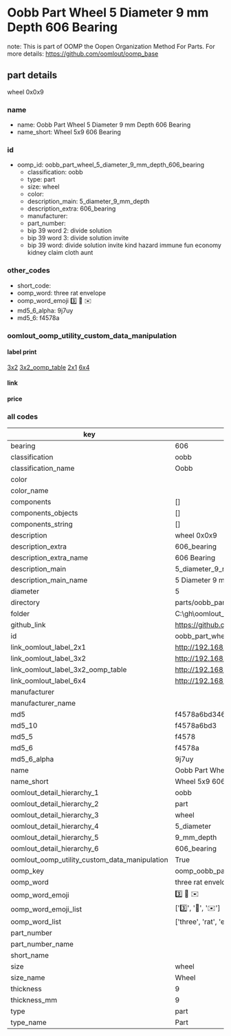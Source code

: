 # Oobb Part Wheel 5 Diameter 9 mm Depth 606 Bearing  

note: This is part of OOMP the Oopen Organization Method For Parts. For more details: https://github.com/oomlout/oomp_base

##  part details
  



wheel 0x0x9



### name
* name: Oobb Part Wheel 5 Diameter 9 mm Depth 606 Bearing
* name_short: Wheel 5x9 606 Bearing
### id
* oomp_id: oobb_part_wheel_5_diameter_9_mm_depth_606_bearing
  * classification: oobb
  * type: part
  * size: wheel
  * color: 
  * description_main: 5_diameter_9_mm_depth
  * description_extra: 606_bearing
  * manufacturer: 
  * part_number: 
  * bip 39 word 2: divide solution
  * bip 39 word 3: divide solution invite
  * bip 39 word: divide solution invite kind hazard immune fun economy kidney claim cloth aunt

### other_codes
* short_code: 
* oomp_word: three rat envelope
* oomp_word_emoji :three: :rat: :envelope:
* md5_6_alpha: 9j7uy
* md5_6: f4578a






### oomlout_oomp_utility_custom_data_manipulation
#### label print
[3x2](http://192.168.1.245:1112/?label=oomp%209j7uy)
[3x2_oomp_table](http://192.168.1.108:1112/?label=oomp%209j7uy)
[2x1](http://192.168.1.242:1112/?label=oomp%209j7uy)
[6x4](http://192.168.1.55:1112/?label=oomp%209j7uy)    

#### link

                              

#### price







### all codes 
| key | value |  
| --- | --- |  
| bearing | 606 |  
| classification | oobb |  
| classification_name | Oobb |  
| color |  |  
| color_name |  |  
| components | [] |  
| components_objects | [] |  
| components_string | [] |  
| description | wheel 0x0x9 |  
| description_extra | 606_bearing |  
| description_extra_name | 606 Bearing |  
| description_main | 5_diameter_9_mm_depth |  
| description_main_name | 5 Diameter 9 mm Depth |  
| diameter | 5 |  
| directory | parts/oobb_part_wheel_5_diameter_9_mm_depth_606_bearing |  
| folder | C:\gh\oomlout_oobb_version_4_generated_parts\parts\oobb_part_wheel_5_diameter_9_mm_depth_606_bearing |  
| github_link | https://github.com/oomlout/oomlout_oomp_part_src/tree/main/parts/oobb_part_wheel_5_diameter_9_mm_depth_606_bearing |  
| id | oobb_part_wheel_5_diameter_9_mm_depth_606_bearing |  
| link_oomlout_label_2x1 | http://192.168.1.242:1112/?label=oomp%209j7uy |  
| link_oomlout_label_3x2 | http://192.168.1.245:1112/?label=oomp%209j7uy |  
| link_oomlout_label_3x2_oomp_table | http://192.168.1.108:1112/?label=oomp%209j7uy |  
| link_oomlout_label_6x4 | http://192.168.1.55:1112/?label=oomp%209j7uy |  
| manufacturer |  |  
| manufacturer_name |  |  
| md5 | f4578a6bd3462bc1c6b4f7a8ec33b1ff |  
| md5_10 | f4578a6bd3 |  
| md5_5 | f4578 |  
| md5_6 | f4578a |  
| md5_6_alpha | 9j7uy |  
| name | Oobb Part Wheel 5 Diameter 9 mm Depth 606 Bearing |  
| name_short | Wheel 5x9 606 Bearing |  
| oomlout_detail_hierarchy_1 | oobb |  
| oomlout_detail_hierarchy_2 | part |  
| oomlout_detail_hierarchy_3 | wheel |  
| oomlout_detail_hierarchy_4 | 5_diameter |  
| oomlout_detail_hierarchy_5 | 9_mm_depth |  
| oomlout_detail_hierarchy_6 | 606_bearing |  
| oomlout_oomp_utility_custom_data_manipulation | True |  
| oomp_key | oomp_oobb_part_wheel_5_diameter_9_mm_depth_606_bearing |  
| oomp_word | three rat envelope |  
| oomp_word_emoji | :three: :rat: :envelope: |  
| oomp_word_emoji_list | [':three:', ':rat:', ':envelope:'] |  
| oomp_word_list | ['three', 'rat', 'envelope'] |  
| part_number |  |  
| part_number_name |  |  
| short_name |  |  
| size | wheel |  
| size_name | Wheel |  
| thickness | 9 |  
| thickness_mm | 9 |  
| type | part |  
| type_name | Part |  
